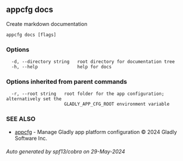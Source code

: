 ## appcfg docs

Create markdown documentation

```
appcfg docs [flags]
```

### Options

```
  -d, --directory string   root directory for documentation tree
  -h, --help               help for docs
```

### Options inherited from parent commands

```
  -r, --root string   root folder for the app configuration; alternatively set the
                      GLADLY_APP_CFG_ROOT environment variable
```

### SEE ALSO

* [appcfg](appcfg.md)	 - Manage Gladly app platform configuration © 2024 Gladly Software Inc.

###### Auto generated by spf13/cobra on 29-May-2024

